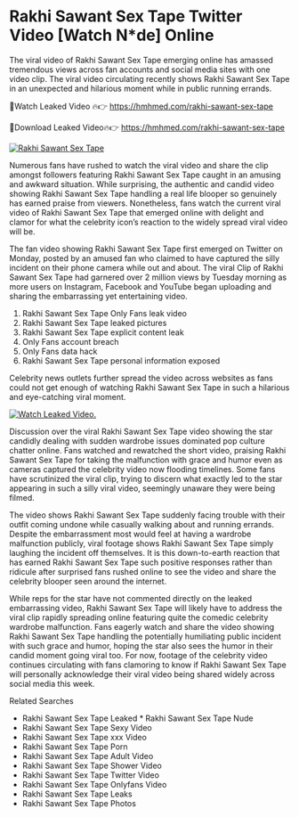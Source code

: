 ﻿# Rakhi Sawant Sex Tape Twitter Video [Watch N*de] Online

The viral video of ﻿Rakhi Sawant Sex Tape emerging online has amassed tremendous views across fan accounts and social media sites with one video clip. The viral video circulating recently shows ﻿Rakhi Sawant Sex Tape in an unexpected and hilarious moment while in public running errands. 

🔴Watch Leaked Video 🔥👉  https://hmhmed.com/rakhi-sawant-sex-tape 

🔴Download Leaked Video🔥👉  https://hmhmed.com/rakhi-sawant-sex-tape 

[![Rakhi Sawant Sex Tape](https://i.imgur.com/dJHk4Zq.gif)](https://hmhmed.com/rakhi-sawant-sex-tape)

Numerous fans have rushed to watch the viral video and share the clip amongst followers featuring ﻿Rakhi Sawant Sex Tape caught in an amusing and awkward situation. While surprising, the authentic and candid video showing ﻿Rakhi Sawant Sex Tape handling a real life blooper so genuinely has earned praise from viewers. Nonetheless, fans watch the current viral video of ﻿Rakhi Sawant Sex Tape that emerged online with delight and clamor for what the celebrity icon’s reaction to the widely spread viral video will be.

The fan video showing ﻿Rakhi Sawant Sex Tape first emerged on Twitter on Monday, posted by an amused fan who claimed to have captured the silly incident on their phone camera while out and about. The viral Clip of ﻿Rakhi Sawant Sex Tape had garnered over 2 million views by Tuesday morning as more users on Instagram, Facebook and YouTube began uploading and sharing the embarrassing yet entertaining video. 

1. ﻿Rakhi Sawant Sex Tape Only Fans leak video
2. ﻿Rakhi Sawant Sex Tape leaked pictures
3. ﻿Rakhi Sawant Sex Tape explicit content leak
4. Only Fans account breach
5. Only Fans data hack
6. ﻿Rakhi Sawant Sex Tape personal information exposed

Celebrity news outlets further spread the video across websites as fans could not get enough of watching ﻿Rakhi Sawant Sex Tape in such a hilarious and eye-catching viral moment. 

[![Watch Leaked Video.](https://miro.medium.com/v2/resize:fit:828/format:webp/1*cilzJN44JGOrTw9NJCrNHA.gif "Watch Leaked Video")](https://hmhmed.com/rakhi-sawant-sex-tape)

Discussion over the viral ﻿Rakhi Sawant Sex Tape video showing the star candidly dealing with sudden wardrobe issues dominated pop culture chatter online. Fans watched and rewatched the short video, praising ﻿Rakhi Sawant Sex Tape for taking the malfunction with grace and humor even as cameras captured the celebrity video now flooding timelines. Some fans have scrutinized the viral clip, trying to discern what exactly led to the star appearing in such a silly viral video, seemingly unaware they were being filmed.

The video shows ﻿Rakhi Sawant Sex Tape suddenly facing trouble with their outfit coming undone while casually walking about and running errands. Despite the embarrassment most would feel at having a wardrobe malfunction publicly, viral footage shows ﻿Rakhi Sawant Sex Tape simply laughing the incident off themselves. It is this down-to-earth reaction that has earned ﻿Rakhi Sawant Sex Tape such positive responses rather than ridicule after surprised fans rushed online to see the video and share the celebrity blooper seen around the internet.  

While reps for the star have not commented directly on the leaked embarrassing video, ﻿Rakhi Sawant Sex Tape will likely have to address the viral clip rapidly spreading online featuring quite the comedic celebrity wardrobe malfunction. Fans eagerly watch and share the video showing ﻿Rakhi Sawant Sex Tape handling the potentially humiliating public incident with such grace and humor, hoping the star also sees the humor in their candid moment going viral too. For now, footage of the celebrity video continues circulating with fans clamoring to know if ﻿Rakhi Sawant Sex Tape will personally acknowledge their viral video being shared widely across social media this week.

Related Searches
* ﻿Rakhi Sawant Sex Tape Leaked
﻿* Rakhi Sawant Sex Tape Nude
* ﻿Rakhi Sawant Sex Tape Sexy Video
* ﻿Rakhi Sawant Sex Tape xxx Video
* ﻿Rakhi Sawant Sex Tape Porn
* ﻿Rakhi Sawant Sex Tape Adult Video
* ﻿Rakhi Sawant Sex Tape Shower Video
* ﻿Rakhi Sawant Sex Tape Twitter Video
* ﻿Rakhi Sawant Sex Tape Onlyfans Video
* ﻿Rakhi Sawant Sex Tape Leaks
* ﻿Rakhi Sawant Sex Tape Photos